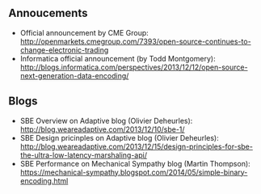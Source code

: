## Annoucements

 - Official announcement by CME Group: http://openmarkets.cmegroup.com/7393/open-source-continues-to-change-electronic-trading
 - Informatica official announcement (by Todd Montgomery): http://blogs.informatica.com/perspectives/2013/12/12/open-source-next-generation-data-encoding/

## Blogs

- SBE Overview on Adaptive blog (Olivier Deheurles): http://blog.weareadaptive.com/2013/12/10/sbe-1/
- SBE Design pricinples on Adaptive blog (Olivier Deheurles): http://blog.weareadaptive.com/2013/12/15/design-principles-for-sbe-the-ultra-low-latency-marshaling-api/
- SBE Performance on Mechanical Sympathy blog (Martin Thompson): https://mechanical-sympathy.blogspot.com/2014/05/simple-binary-encoding.html